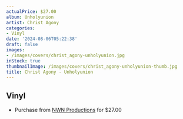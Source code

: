 ```yaml
---
actualPrice: $27.00
album: Unholyunion
artist: Christ Agony
categories:
- Vinyl
date: '2024-08-06T05:22:38'
draft: false
images:
- /images/covers/christ_agony-unholyunion.jpg
inStock: true
thumbnailImage: /images/covers/christ_agony-unholyunion-thumb.jpg
title: Christ Agony - Unholyunion
---
```


## Vinyl
* Purchase from [NWN Productions](http://shop.nwnprod.com/index.php?route=product/product&path=75&product_id=53443&sort=pd.name&order=ASC) for $27.00
